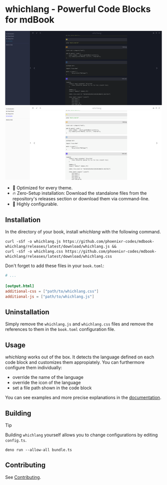 # whichlang - Powerful Code Blocks for mdBook

![Dark Theme Preview](./preview-dark.png)
![Light Theme Preview](./preview-light.png)

<!-- ANCHOR: description -->

- 🎨 Optimized for every theme.
- 🔥 Zero-Setup installation: Download the standalone files from the
  repository's releases section or download them via command-line.
- 🔧 Highly configurable.

## Installation

In the directory of your book, install _whichlang_ with the following command.

```console,lang=Console,icon=%gnubash
curl -sSf -o whichlang.js https://github.com/phoenixr-codes/mdbook-whichlang/releases/latest/download/whichlang.js &&
curl -sSf -o whichlang.css https://github.com/phoenixr-codes/mdbook-whichlang/releases/latest/download/whichlang.css
```

Don't forget to add these files in your `book.toml`:

```toml,fp=book.toml
# ...

[output.html]
additional-css = ["path/to/whichlang.css"]
additional-js = ["path/to/whichlang.js"]
```

## Uninstallation

Simply remove the `whichlang.js` and `whichlang.css` files and remove the
references to them in the `book.toml` configuration file.

## Usage

_whichlang_ works out of the box. It detects the language defined on each code
block and customizes them appropiately. You can furthermore configure them
individually:

- override the name of the language
- override the icon of the language
- set a file path shown in the code block

<!-- ANCHOR_END: description -->

You can see examples and more precise explanations in the
[documentation](https://phoenixr-codes.github.io/mdbook-whichlang).

## Building

> [!TIP]
> Building `whichlang` yourself allows you to change configurations by editing
> `config.ts`.

```console
deno run --allow-all bundle.ts
```

## Contributing

See [Contributing](./CONTRIBUTING.md).
